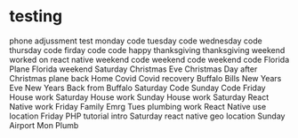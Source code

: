 # testing
phone adjussment test
monday code
tuesday code
wednesday code
thursday code
firday code
code
happy thanksgiving
thanksgiving weekend
worked on react native
weekend code
weekend code
weekend code
Florida Plane
Florida weekend Saturday 
Christmas Eve
Christmas 
Day after Christmas plane back
Home
Covid
Covid recovery 
Buffalo Bills
New Years Eve
New Years
Back from Buffalo
Saturday Code
Sunday Code
Friday House work
Saturday House work
Sunday House work
Saturday React Native work
Friday Family Emrg
Tues plumbing work
React Native use location 
Friday PHP tutorial intro
Saturday react native geo location 
Sunday Airport 
Mon Plumb